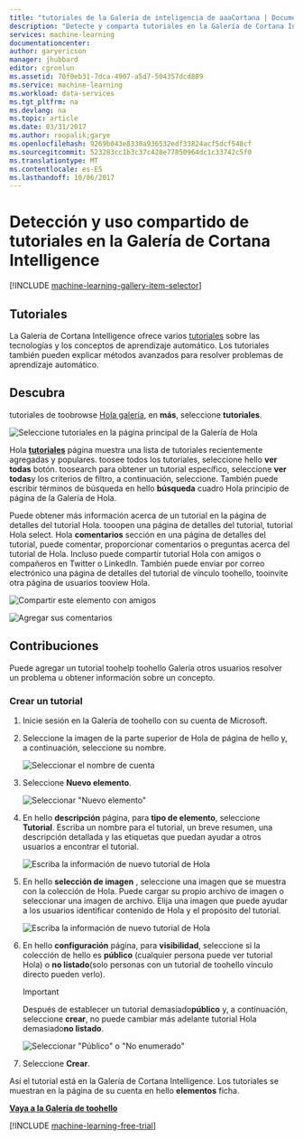 ```yaml
---
title: "tutoriales de la Galería de inteligencia de aaaCortana | Documentos de Microsoft"
description: "Detecte y comparta tutoriales en la Galería de Cortana Intelligence."
services: machine-learning
documentationcenter: 
author: garyericson
manager: jhubbard
editor: cgronlun
ms.assetid: 70f0eb31-7dca-4907-a5d7-504357dcd889
ms.service: machine-learning
ms.workload: data-services
ms.tgt_pltfrm: na
ms.devlang: na
ms.topic: article
ms.date: 03/31/2017
ms.author: roopalik;garye
ms.openlocfilehash: 9269b043e8330a936532edf33824acf5dcf548cf
ms.sourcegitcommit: 523283cc1b3c37c428e77850964dc1c33742c5f0
ms.translationtype: MT
ms.contentlocale: es-ES
ms.lasthandoff: 10/06/2017
---
```

# <a name="discover-and-share-tutorials-in-cortana-intelligence-gallery"></a>Detección y uso compartido de tutoriales en la Galería de Cortana Intelligence
[!INCLUDE [machine-learning-gallery-item-selector](../../includes/machine-learning-gallery-item-selector.md)]

## <a name="tutorials"></a>Tutoriales
La Galería de Cortana Intelligence ofrece varios [tutoriales](https://gallery.cortanaintelligence.com/tutorials) sobre las tecnologías y los conceptos de aprendizaje automático. Los tutoriales también pueden explicar métodos avanzados para resolver problemas de aprendizaje automático.

## <a name="discover"></a>Descubra
tutoriales de toobrowse [Hola galería](http://gallery.cortanaintelligence.com), en **más**, seleccione **tutoriales**.

![Seleccione tutoriales en la página principal de la Galería de Hola](media/machine-learning-gallery-tutorials/select-tutorials-in-gallery.png)

Hola  **[tutoriales](https://gallery.cortanaintelligence.com/tutorials)**  página muestra una lista de tutoriales recientemente agregadas y populares. toosee todos los tutoriales, seleccione hello **ver todas** botón. toosearch para obtener un tutorial específico, seleccione **ver todas**y los criterios de filtro, a continuación, seleccione. También puede escribir términos de búsqueda en hello **búsqueda** cuadro Hola principio de página de la Galería de Hola.

Puede obtener más información acerca de un tutorial en la página de detalles del tutorial Hola. tooopen una página de detalles del tutorial, tutorial Hola select. Hola **comentarios** sección en una página de detalles del tutorial, puede comentar, proporcionar comentarios o preguntas acerca del tutorial de Hola. Incluso puede compartir tutorial Hola con amigos o compañeros en Twitter o LinkedIn. También puede enviar por correo electrónico una página de detalles del tutorial de vínculo toohello, tooinvite otra página de usuarios tooview Hola.

![Compartir este elemento con amigos](media/machine-learning-gallery-how-to-use-contribute-publish/share-links.png)

![Agregar sus comentarios](media/machine-learning-gallery-how-to-use-contribute-publish/comments.png)

## <a name="contribute"></a>Contribuciones
Puede agregar un tutorial toohelp toohello Galería otros usuarios resolver un problema u obtener información sobre un concepto.

### <a name="create-a-tutorial"></a>Crear un tutorial

1. Inicie sesión en la Galería de toohello con su cuenta de Microsoft.

2. Seleccione la imagen de la parte superior de Hola de página de hello y, a continuación, seleccione su nombre.
  
    ![Seleccionar el nombre de cuenta](media/machine-learning-gallery-tutorials/click-account-name.png)

3. Seleccione **Nuevo elemento**.
  
    ![Seleccionar "Nuevo elemento"](media/machine-learning-gallery-collections/click-new-item.png)

4. En hello **descripción** página, para **tipo de elemento**, seleccione **Tutorial**. Escriba un nombre para el tutorial, un breve resumen, una descripción detallada y las etiquetas que puedan ayudar a otros usuarios a encontrar el tutorial.
  
    ![Escriba la información de nuevo tutorial de Hola](media/machine-learning-gallery-tutorials/create-tutorial-page-1.png)
5. En hello **selección de imagen** , seleccione una imagen que se muestra con la colección de Hola. Puede cargar su propio archivo de imagen o seleccionar una imagen de archivo. Elija una imagen que puede ayudar a los usuarios identificar contenido de Hola y el propósito del tutorial.
  
    ![Escriba la información de nuevo tutorial de Hola](media/machine-learning-gallery-tutorials/create-tutorial-page-2.png)

6. En hello **configuración** página, para **visibilidad**, seleccione si la colección de hello es **público** (cualquier persona puede ver tutorial Hola) o **no listado**(solo personas con un tutorial de toohello vínculo directo pueden verlo).
  
    > [!IMPORTANT]
    > Después de establecer un tutorial demasiado**público** y, a continuación, seleccione **crear**, no puede cambiar más adelante tutorial Hola demasiado**no listado**.
    > 
    > 
  
    ![Seleccionar "Público" o "No enumerado"](media/machine-learning-gallery-tutorials/create-tutorial-page-3.png)

7. Seleccione **Crear**.

Así el tutorial está en la Galería de Cortana Intelligence. Los tutoriales se muestran en la página de su cuenta en hello **elementos** ficha.

**[Vaya a la Galería de toohello](http://gallery.cortanaintelligence.com)**

[!INCLUDE [machine-learning-free-trial](../../includes/machine-learning-free-trial.md)]

